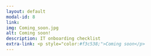 ```yaml
---
layout: default
modal-id: 8
link: 
img: Coming_soon.jpg
alt: Coming soon!
description: IT onboarding checklist
extra-link: <p style="color:#f3c538;">Coming soon</p>
---
```

